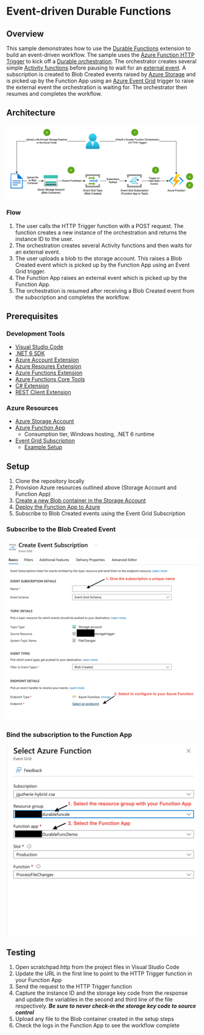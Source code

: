 # Event-driven Durable Functions
## Overview
This sample demonstrates how to use the [Durable Functions](https://docs.microsoft.com/en-us/azure/azure-functions/durable/durable-functions-overview) extension to build an event-driven workflow. The sample uses the [Azure Function HTTP Trigger](https://learn.microsoft.com/en-us/azure/azure-functions/functions-bindings-http-webhook-trigger?pivots=programming-language-csharp&tabs=python-v2%2Cin-process%2Cfunctionsv2) to kick off a [Durable orchestration](https://learn.microsoft.com/en-us/azure/azure-functions/durable/durable-functions-orchestrations?tabs=csharp-inproc). The orchestrator creates several simple [Activity functions](https://learn.microsoft.com/en-us/azure/azure-functions/durable/durable-functions-types-features-overview) before pausing to wait for an [external event](https://learn.microsoft.com/en-us/azure/azure-functions/durable/durable-functions-external-events?tabs=csharp). A subscription is created to Blob Created events raised by [Azure Storage](https://docs.microsoft.com/en-us/azure/storage/) and is picked up by the Function App using an [Azure Event Grid](https://docs.microsoft.com/en-us/azure/event-grid/overview) trigger to raise the external event the orchestration is waiting for. The orchestrator then resumes and completes the workflow. 

## Architecture
![Block diagram of the architecture described above](/images/high-level-design.jpg)

### Flow
1. The user calls the HTTP Trigger function with a POST request. The function creates a new instance of the orchestration and returns the instance ID to the user.
2. The orchestration creates several Activity functions and then waits for an external event.
3. The user uploads a blob to the storage account. This raises a Blob Created event which is picked up by the Function App using an Event Grid trigger.
4. The Function App raises an external event which is picked up by the Function App.
5. The orchestration is resumed after receiving a Blob Created event from the subscription and completes the workflow.

## Prerequisites
### Development Tools
- [Visual Studio Code](https://code.visualstudio.com/)
- [.NET 6 SDK](https://dotnet.microsoft.com/download/dotnet/6.0)
- [Azure Account Extension](https://marketplace.visualstudio.com/items?itemName=ms-vscode.azure-account)
- [Azure Resoures Extension](https://marketplace.visualstudio.com/items?itemName=ms-azuretools.vscode-azureresources)
- [Azure Functions Extension](https://marketplace.visualstudio.com/items?itemName=ms-azuretools.vscode-azurefunctions)
- [Azure Functions Core Tools](https://docs.microsoft.com/en-us/azure/azure-functions/functions-run-local?tabs=windows%2Ccsharp%2Cbash#v2)
- [C# Extension](https://marketplace.visualstudio.com/items?itemName=ms-dotnettools.csharp)
- [REST Client Extension](https://marketplace.visualstudio.com/items?itemName=humao.rest-client)

### Azure Resources
- [Azure Storage Account](https://docs.microsoft.com/en-us/azure/storage/common/storage-account-create?tabs=azure-portal)
- [Azure Function App](https://docs.microsoft.com/en-us/azure/azure-functions/functions-create-function-app-portal)
  - Consumption tier, Windows hosting, .NET 6 runtime
- [Event Grid Subscription](https://learn.microsoft.com/en-us/azure/event-grid/subscribe-through-portal)
  - [Example Setup](https://learn.microsoft.com/en-us/azure/azure-functions/functions-event-grid-blob-trigger?pivots=programming-language-csharp)

## Setup
1. Clone the repository locally
2. Provision Azure resources outlined above (Storage Account and Function App)
3. [Create a new Blob container in the Storage Account](https://learn.microsoft.com/en-us/azure/storage/blobs/blob-containers-portal#create-a-container)
4. [Deploy the Function App to Azure](https://learn.microsoft.com/en-us/azure/azure-functions/functions-develop-vs-code?tabs=csharp#republish-project-files)
5. Subscribe to Blob Created events using the Event Grid Subscription

### Subscribe to the Blob Created Event
![Screenshot of creating an event subscription](/images/create-event-subscription.jpg)

### Bind the subscription to the Function App
![Screenshot of the Event Grid Subscription](/images/subscription-setup.jpg)

## Testing
1. Open scratchpad.http from the project files in Visual Studio Code
2. Update the URL in the first line to point to the HTTP Trigger function in your Function App
3. Send the request to the HTTP Trigger function
4. Capture the instance ID and the storage key code from the response and update the variables in the second and third line of the file respectively. ***Be sure to never check-in the storage key code to source control***
5. Upload any file to the Blob container created in the setup steps
6. Check the logs in the Function App to see the workflow complete